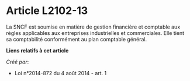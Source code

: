 # Article L2102-13

La SNCF est soumise en matière de gestion financière et comptable aux règles applicables aux entreprises industrielles et
commerciales. Elle tient sa comptabilité conformément au plan comptable général.

**Liens relatifs à cet article**

_Créé par_:

  - Loi n°2014-872 du 4 août 2014 - art. 1
